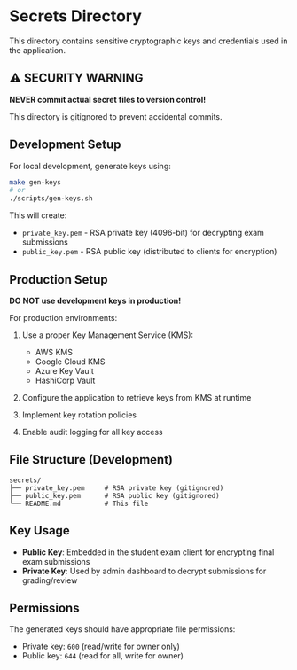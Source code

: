 # Secrets Directory

This directory contains sensitive cryptographic keys and credentials used in the application.

## ⚠️ SECURITY WARNING

**NEVER commit actual secret files to version control!**

This directory is gitignored to prevent accidental commits.

## Development Setup

For local development, generate keys using:

```bash
make gen-keys
# or
./scripts/gen-keys.sh
```

This will create:
- `private_key.pem` - RSA private key (4096-bit) for decrypting exam submissions
- `public_key.pem` - RSA public key (distributed to clients for encryption)

## Production Setup

**DO NOT use development keys in production!**

For production environments:

1. Use a proper Key Management Service (KMS):
   - AWS KMS
   - Google Cloud KMS
   - Azure Key Vault
   - HashiCorp Vault

2. Configure the application to retrieve keys from KMS at runtime

3. Implement key rotation policies

4. Enable audit logging for all key access

## File Structure (Development)

```
secrets/
├── private_key.pem     # RSA private key (gitignored)
├── public_key.pem      # RSA public key (gitignored)
└── README.md           # This file
```

## Key Usage

- **Public Key**: Embedded in the student exam client for encrypting final exam submissions
- **Private Key**: Used by admin dashboard to decrypt submissions for grading/review

## Permissions

The generated keys should have appropriate file permissions:
- Private key: `600` (read/write for owner only)
- Public key: `644` (read for all, write for owner)
